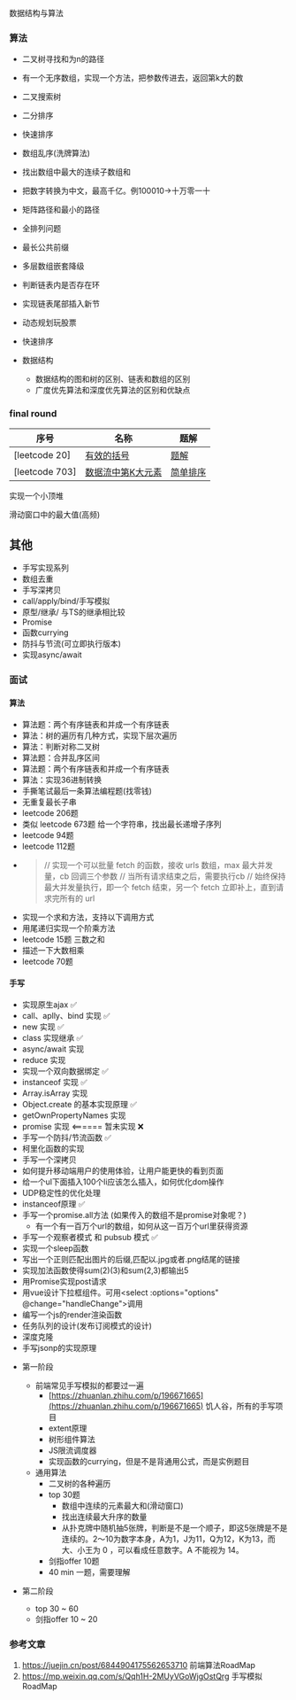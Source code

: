 数据结构与算法
### 算法
* 二叉树寻找和为n的路径
* 有一个无序数组，实现一个方法，把参数传进去，返回第k大的数 
* 二叉搜索树
* 二分排序 
* 快速排序
* 数组乱序(洗牌算法)
* 找出数组中最大的连续子数组和
* 把数字转换为中文，最高千亿。例100010->十万零一十
* 矩阵路径和最小的路径
* 全排列问题
* 最长公共前缀
* 多层数组嵌套降级
* 判断链表内是否存在环
* 实现链表尾部插入新节
* 动态规划玩股票
* 快速排序

* 数据结构
    * 数据结构的图和树的区别、链表和数组的区别
    * 广度优先算法和深度优先算法的区别和优缺点





### final round
| 序号 | 名称 | 题解 |
| --- | --- | --- |
| [leetcode 20] | [有效的括号](https://leetcode-cn.com/problems/valid-parentheses/submissions/)  | [题解](/question/valid-parentheses/index.ts) |
| [leetcode 703] | [数据流中第K大元素](https://leetcode-cn.com/problems/valid-parentheses/submissions/)  | [简单排序](/question/valid-parentheses/index.ts) |

实现一个小顶堆

滑动窗口中的最大值(高频)

 
 ## 其他
 * 手写实现系列
  * 数组去重
  * 手写深拷贝
  * call/apply/bind/手写模拟
  * 原型/继承/ 与TS的继承相比较
  * Promise
  * 函数currying
  * 防抖与节流(可立即执行版本)
  * 实现async/await



### 面试

#### 算法
* 算法题：两个有序链表和并成一个有序链表
* 算法：树的遍历有几种方式，实现下层次遍历
* 算法：判断对称二叉树
* 算法题：合并乱序区间
* 算法题：两个有序链表和并成一个有序链表
* 算法：实现36进制转换
* 手撕笔试最后一条算法编程题(找零钱)
* 无重复最长子串
* leetcode 206题
* 类似 leetcode 673题 给一个字符串，找出最长递增子序列
* leetcode 94题
* leetcode 112题
* > // 实现一个可以批量 fetch 的函数，接收 urls 数组，max 最大并发量，cb 回调三个参数
    // 当所有请求结束之后，需要执行cb
    // 始终保持最大并发量执行，即一个 fetch 结束，另一个 fetch 立即补上，直到请求完所有的 url
* 实现一个求和方法，支持以下调用方式
* 用尾递归实现一个阶乘方法
* leetcode 15题 三数之和
* 描述一下大数相乘
* leetcode 70题

#### 手写
* 实现原生ajax ✅
* call、aplly、bind 实现 ✅
* new 实现 ✅
* class 实现继承 ✅
* async/await 实现
* reduce 实现
* 实现一个双向数据绑定 ✅
* instanceof 实现 ✅
* Array.isArray 实现
* Object.create 的基本实现原理 ✅
* getOwnPropertyNames 实现
* promise 实现 <====== 暂未实现 ❌ 
* 手写一个防抖/节流函数 ✅
* 柯里化函数的实现
* 手写一个深拷贝 
* 如何提升移动端用户的使用体验，让用户能更快的看到页面
* 给一个ul下面插入100个li应该怎么插入，如何优化dom操作
* UDP稳定性的优化处理 
* instanceof原理 ✅
* 手写一个promise.all方法 (如果传入的数组不是promise对象呢？)
  * 有一个有一百万个url的数组，如何从这一百万个url里获得资源
* 手写一个观察者模式 和 pubsub 模式  ✅
* 实现一个sleep函数
* 写出一个正则匹配出图片的后缀,匹配以.jpg或者.png结尾的链接
* 实现加法函数使得sum(2)(3)和sum(2,3)都输出5
* 用Promise实现post请求
* 用vue设计下拉框组件。可用<select :options="options" @change="handleChange">调用 
* 编写一个js的render渲染函数 
* 任务队列的设计(发布订阅模式的设计)
* 深度克隆
* 手写jsonp的实现原理




- 第一阶段
    - 前端常见手写模拟的都要过一遍
        - [https://zhuanlan.zhihu.com/p/196671665](https://zhuanlan.zhihu.com/p/196671665)  饥人谷，所有的手写项目
        - extent原理
        - 树形组件算法
        - JS限流调度器
        - 实现函数的currying，但是不是背通用公式，而是实例题目
    - 通用算法
        - 二叉树的各种遍历
        - top 30题
            - 数组中连续的元素最大和(滑动窗口)
            - 找出连续最大升序的数量
            - 从扑克牌中随机抽5张牌，判断是不是一个顺子，即这5张牌是不是连续的。2～10为数字本身，A为1，J为11，Q为12，K为13，而大、小王为 0 ，可以看成任意数字。A 不能视为 14。
        - 剑指offer 10题
        - 40 min 一题，需要理解

- 第二阶段
    - top 30 ~ 60
    - 剑指offer 10 ~ 20



### 参考文章
1. https://juejin.cn/post/6844904175562653710  前端算法RoadMap      
2. https://mp.weixin.qq.com/s/Qqh1H-2MUyVGoWjgOstQrg  手写模拟RoadMap       

